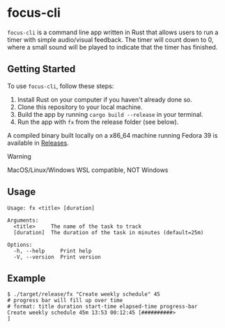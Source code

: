 # focus-cli

`focus-cli` is a command line app written in Rust that allows users to run a timer with simple audio/visual feedback. The timer will count down to 0, where a small sound will be played to indicate that the timer has finished.

## Getting Started

To use `focus-cli`, follow these steps:

1. Install Rust on your computer if you haven't already done so.
2. Clone this repository to your local machine.
3. Build the app by running `cargo build --release` in your terminal.
4. Run the app with `fx` from the release folder (see below).

A compiled binary built locally on a x86_64 machine running Fedora 39 is available in [Releases](https://github.com/m-orfanos/focus-cli/releases).

> [!warning]
> MacOS/Linux/Windows WSL compatible, NOT Windows

## Usage

```shell
Usage: fx <title> [duration]

Arguments:
  <title>     The name of the task to track
  [duration]  The duration of the task in minutes (default=25m)

Options:
  -h, --help     Print help
  -V, --version  Print version
```

## Example

```shell
$ ./target/release/fx "Create weekly schedule" 45
# progress bar will fill up over time
# format: title duration start-time elapsed-time progress-bar
Create weekly schedule 45m 13:53 00:12:45 [##########>                                       ]
````
